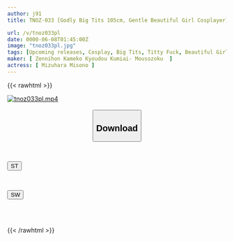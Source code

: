 ```yaml
---
author: j91
title: TNOZ-033 [Godly Big Tits 105cm, Gentle Beautiful Girl Cosplayer] Spit-swallowing Deep Kiss & Deep Throat Cumshot [Titty Fucking Line-up And Shaved Big Dick Continuous Piston Screaming Cumming] Bukkake Creampie Cum Shot Semen Soaked 7P Big Orgy 158 Minutes

url: /v/tnoz033pl
date: 0000-06-08T01:45:00Z
image: "tnoz033pl.jpg"
tags: [Upcoming releases, Cosplay, Big Tits, Titty Fuck, Beautiful Girl, Promiscuity	]
maker: [ Zennihon Kameko Kyoudou Kumiai- Mousozoku  ]
actress: [ Mizuhara Misono ]
---
```



{{< rawhtml >}}

<div class="video" data-videoid="pending_link_2.html">
    <a href="javascript:;">
        <img src="/v/tnoz033pl/tnoz033pl.jpg" width="WIDTH" height="HEIGHT" alt="tnoz033pl.mp4" loading="lazy">
    </a>
</div>

<script type="text/javascript" src="https://j91.asia/asset/on-demand-pend.js"></script>

<br>
  <link rel="stylesheet" href="https://j91.asia/asset/bs5.css">
  
  <center>
  <button class="btn btn-primary" type="button" data-bs-toggle="collapse" data-bs-target=".multi-collapse" aria-expanded="false" aria-controls="multiCollapseExample1 multiCollapseExample2"><h2>Download</h2></button></center>
</p>
<div class="row">
  <div class="col">
    <div class="collapse multi-collapse" id="multiCollapseExample1">
      <div class="card card-body">
	      	      <br>
<div class="buttons">  
<p><a href="https://j91.asia/pending_link_2.html" target="_blank"><button class="btn-hover color-3"><i class="fa fa-download"></i> ST</button></a></p></div>
    </div>
  </div>
</div>
  <div class="col">
    <div class="collapse multi-collapse" id="multiCollapseExample2">
      <div class="card card-body">
	      <br>
<div class="buttons">
<p><a href="https://j91.asia/pending_link_2.html" target="_blank"><button class="btn-hover color-2"><i class="fa fa-download"></i> SW</button></a></p></div>
<br><br>
      </div>
    </div>
  </div>
</div>

{{< /rawhtml >}}